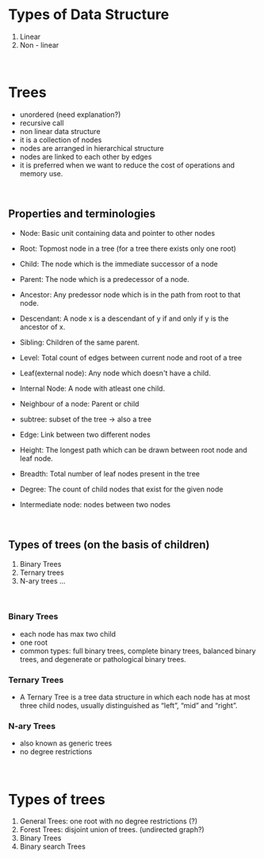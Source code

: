 # Types of Data Structure
1. Linear
2. Non - linear

<br>

# Trees
- unordered (need explanation?)
- recursive call
- non linear data structure
- it is a collection of nodes
- nodes are arranged in hierarchical structure
- nodes are linked to each other by edges 
- it is preferred when we want to reduce the cost of operations and memory use.

<br>

## Properties and terminologies
* Node: Basic unit containing data and pointer to other nodes

* Root: Topmost node in a tree (for a tree there exists only one root)

* Child: The node which is the immediate successor of a node 

* Parent: The node which is a predecessor of a node.

* Ancestor: Any predessor node which is in the path from root to that node.

* Descendant: A node x is a descendant of y if and only if y is the ancestor of x.

* Sibling: Children of the same parent.

* Level: Total count of edges between current node and root of a tree

* Leaf(external node): Any node which doesn't have a child.

* Internal Node: A node with atleast one child.

* Neighbour of a node: Parent or child

* subtree: subset of the tree -> also a tree

* Edge: Link between two different nodes

* Height: The longest path which can be drawn between root node and leaf node.

* Breadth: Total number of leaf nodes present in the tree

* Degree: The count of child nodes that exist for the given node

* Intermediate node: nodes between two nodes

<br>

## Types of trees (on the basis of children)
1. Binary Trees
2. Ternary trees
3. N-ary trees 
...

<br>

### Binary Trees
- each node has max two child
- one root
- common types: full binary trees, complete binary trees, balanced binary trees, and degenerate or pathological binary trees.

### Ternary Trees
- A Ternary Tree is a tree data structure in which each node has at most three child nodes, usually distinguished as “left”, “mid” and “right”.

### N-ary Trees
- also known as generic trees
- no degree restrictions 

<br>

# Types of trees 
1. General Trees: one root with no degree restrictions (?)
2. Forest Trees: disjoint union of trees. (undirected graph?)
3. Binary Trees
4. Binary search Trees